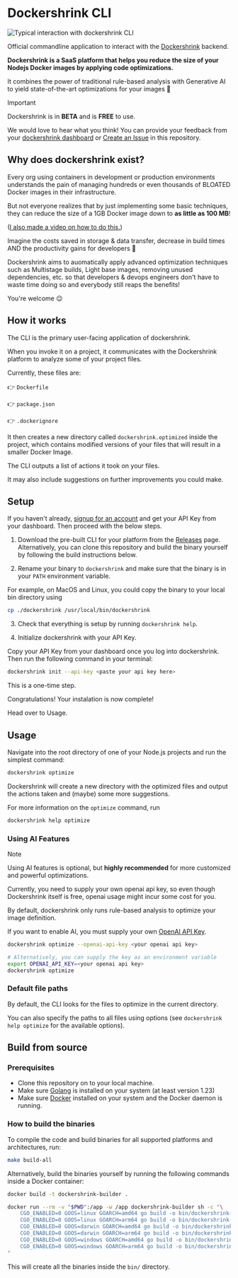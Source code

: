 # Dockershrink CLI

![Typical interaction with dockershrink CLI](./static/dockershrink-how-it-works.gif)

Official commandline application to interact with the [Dockershrink](https://dockershrink.com) backend.

**Dockershrink is a SaaS platform that helps you reduce the size of your Nodejs Docker images by applying code optimizations.**

It combines the power of traditional rule-based analysis with Generative AI to yield state-of-the-art optimizations for your images :brain:

> [!IMPORTANT]
> Dockershrink is in **BETA** and is **FREE** to use.
> 
> We would love to hear what you think! You can provide your feedback from your [dockershrink dashboard](https://dockershrink.com/dashboard) or [Create an Issue](https://github.com/duaraghav8/dockershrink-cli/issues) in this repository.

## Why does dockershrink exist?
Every org using containers in development or production environments understands the pain of managing hundreds or even thousands of BLOATED Docker images in their infrastructure.

But not everyone realizes that by just implementing some basic techniques, they can reduce the size of a 1GB Docker image down to **as little as 100 MB**!

([I also made a video on how to do this.](https://youtu.be/vHBHxQfK6cM))

Imagine the costs saved in storage & data transfer, decrease in build times AND the productivity gains for developers :exploding_head:

Dockershrink aims to auomatically apply advanced optimization techniques such as Multistage builds, Light base images, removing unused dependencies, etc. so that developers & devops engineers don't have to waste time doing so and everybody still reaps the benefits!

You're welcome :wink:

## How it works
The CLI is the primary user-facing application of dockershrink.

When you invoke it on a project, it communicates with the Dockershrink platform to analyze some of your project files.

Currently, these files are:

:point_right: `Dockerfile`

:point_right: `package.json`

:point_right: `.dockerignore`

It then creates a new directory called `dockershrink.optimized` inside the project, which contains modified versions of your files that will result in a smaller Docker Image.

The CLI outputs a list of actions it took on your files.

It may also include suggestions on further improvements you could make.

## Setup
If you haven't already, [signup for an account](https://dockershrink.com) and get your API Key from your dashboard. Then proceed with the below steps.

1. Download the pre-built CLI for your platform from the [Releases](https://github.com/duaraghav8/dockershrink-cli/releases) page.
Alternatively, you can clone this repository and build the binary yourself by following the build instructions below.

2. Rename your binary to `dockershrink` and make sure that the binary is in your `PATH` environment variable.

For example, on MacOS and Linux, you could copy the binary to your local bin directory using
```bash
cp ./dockershrink /usr/local/bin/dockershrink
```

3. Check that everything is setup by running `dockershrink help`.

4. Initialize dockershrink with your API Key.

Copy your API Key from your dashboard once you log into dockershrink.
Then run the following command in your terminal:

```bash
dockershrink init --api-key <paste your api key here>
```

This is a one-time step.

Congratulations! Your instalation is now complete!

Head over to Usage.

## Usage
Navigate into the root directory of one of your Node.js projects and run the simplest command:

```bash
dockershrink optimize
```

Dockershrink will create a new directory with the optimized files and output the actions taken and (maybe) some more suggestions.

For more information on the `optimize` command, run
```bash
dockershrink help optimize
```

### Using AI Features

> [!NOTE]
> Using AI features is optional, but **highly recommended** for more customized and powerful optimizations.
>
> Currently, you need to supply your own openai api key, so even though Dockershrink itself is free, openai usage might incur some cost for you.

By default, dockershrink only runs rule-based analysis to optimize your image definition.

If you want to enable AI, you must supply your own [OpenAI API Key](https://openai.com/index/openai-api/).

```bash
dockershrink optimize --openai-api-key <your openai api key>

# Alternatively, you can supply the key as an environment variable
export OPENAI_API_KEY=<your openai api key>
dockershrink optimize
```

### Default file paths
By default, the CLI looks for the files to optimize in the current directory.

You can also specify the paths to all files using options (see `dockershrink help optimize` for the available options).

## Build from source

### Prerequisites

- Clone this repository on to your local machine.
- Make sure [Golang](https://golang.org/dl/) is installed on your system (at least version 1.23)
- Make sure [Docker](https://www.docker.com/get-started) installed on your system and the Docker daemon is running.

### How to build the binaries
To compile the code and build binaries for all supported platforms and architectures, run:
```bash
make build-all
```

Alternatively, build the binaries yourself by running the following commands inside a Docker container:

```bash
docker build -t dockershrink-builder .

docker run --rm -v "$PWD":/app -w /app dockershrink-builder sh -c "\
    CGO_ENABLED=0 GOOS=linux GOARCH=amd64 go build -o bin/dockershrink-linux-amd64 main.go &&\
    CGO_ENABLED=0 GOOS=linux GOARCH=arm64 go build -o bin/dockershrink-linux-arm64 main.go &&\
    CGO_ENABLED=0 GOOS=darwin GOARCH=amd64 go build -o bin/dockershrink-darwin-amd64 main.go &&\
    CGO_ENABLED=0 GOOS=darwin GOARCH=arm64 go build -o bin/dockershrink-darwin-arm64 main.go &&\
    CGO_ENABLED=0 GOOS=windows GOARCH=amd64 go build -o bin/dockershrink-windows-amd64.exe main.go &&\
    CGO_ENABLED=0 GOOS=windows GOARCH=arm64 go build -o bin/dockershrink-windows-arm64.exe main.go\
"
```

This will create all the binaries inside the `bin/` directory.

